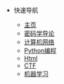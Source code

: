 * 快速导航

  * [主页]()
  * [密码学导论]()
  * [计算机网络]()
  * [Python编程]()
  * [Html]()
  * [CTF]()
  * [机器学习](机器学习/)


